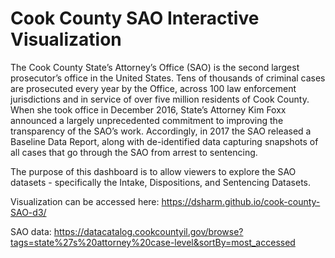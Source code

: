 # Cook County SAO Interactive Visualization 
The Cook County State’s Attorney’s Office (SAO) is the second largest prosecutor’s office in the United States. Tens of thousands of criminal cases are prosecuted every year by the Office, across 100 law enforcement jurisdictions and in service of over five million residents of Cook County. When she took office in December 2016, State’s Attorney Kim Foxx announced a largely unprecedented commitment to improving the transparency of the SAO’s work. Accordingly, in 2017 the SAO released a Baseline Data Report, along with de-identified data capturing snapshots of all cases that go through the SAO from arrest to sentencing.

The purpose of this dashboard is to allow viewers to explore the SAO datasets - specifically the Intake, Dispositions, and Sentencing Datasets. 

Visualization can be accessed here: https://dsharm.github.io/cook-county-SAO-d3/

SAO data: https://datacatalog.cookcountyil.gov/browse?tags=state%27s%20attorney%20case-level&sortBy=most_accessed


<!-- ## Description


## Files  -->